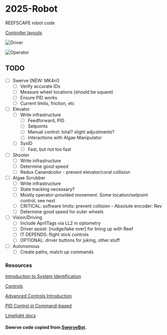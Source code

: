 # 2025-Robot
REEFSCAPE robot code

[Controller layouts](https://www.padcrafter.com/?templates=Driver%7COperator&plat=0%7C0&col=%2523D3D3D3%2C%25233E4B50%2C%2523FFFFFF&yButton=Speed+Up%7C&aButton=Slow+Down%7C&dpadUp=%7C&leftTrigger=Lock%7C&leftStick=X%2FY+Movement%7C&rightStickClick=Rotation%7C&startButton=Toggle+Field+Oriented%7C&backButton=Reset+Heading%7C&dpadRight=Align+to+right+pole+of+nearest+side+of+Reef%7C&dpadLeft=Align+to+left+pole+of+nearest+side+of+Reef%7C&rightTrigger=%7C)

![Driver](https://github.com/user-attachments/assets/c7890702-2f54-451a-b7a2-783b65ca696d)

![Operator](https://github.com/user-attachments/assets/6a99e930-3b5e-40a8-92d2-1614c3cda506)


## TODO
- [ ] Swerve [NEW: MK4n!]
  - [ ] Verify accurate IDs
  - [ ] Measure wheel locations (should be square)
  - [ ] Ensure PID works
  - [ ] Current limits, friction, etc
- [ ] Elevator
  - [ ] Write infrastructure
    - [ ] Feedforward, PID
    - [ ] Setpoints
    - [ ] Manual control: total? slight adjustments?
    - [ ] Interactions with Algae Manipulator
  - [ ] SysID
    - [ ] Fast, but not too fast
- [ ] Shooter
  - [ ] Write infrastructure
  - [ ] Determine good speed
  - [ ] Redux Canandcolor - prevent elevator/coral collision
- [ ] Algae Scrubber
  - [ ] Write infrastructure
  - [ ] State tracking necessary?
  - [ ] Mostly operator-provided movement. Some location/setpoint control, see next
  - [ ] CRITICAL: software limits: prevent collision - Absolute encoder: Rev
  - [ ] Determine good speed for outer wheels
- [ ] Vision/Driving
  - [ ] Include AprilTags via LL2 in optometry
  - [ ] Driver assist: [nudge/take over] for lining up with Reef
  - [ ] IT DEPENDS: flight stick controls
  - [ ] OPTIONAL: driver buttons for juking, other stuff
- [ ] Autonomous
  - [ ] Create paths, match up commands

### Resources

[Introduction to System Identification](https://docs.wpilib.org/en/stable/docs/software/advanced-controls/system-identification/introduction.html)

[Controls](https://docs.wpilib.org/en/stable/docs/software/advanced-controls/controllers/index.html)

[Advanced Controls Introduction](https://docs.wpilib.org/en/stable/docs/software/advanced-controls/introduction/index.html)

[PID Control in Command-based](https://docs.wpilib.org/en/stable/docs/software/commandbased/pid-subsystems-commands.html)

[Limelight docs](https://docs.limelightvision.io/docs/docs-limelight/getting-started/summary)

#### Swerve code copied from [SwerveBot](https://github.com/FIREBOTICS/SwerveBot).
